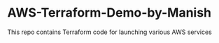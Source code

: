 # AWS-Terraform-Demo-by-Manish
This repo contains Terraform code for launching various AWS services
